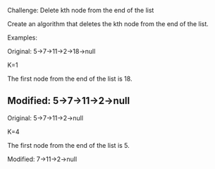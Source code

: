 Challenge: Delete kth node from the end of the list

Create an algorithm that deletes the kth node from the end of the list.

Examples:

Original: 5->7->11->2->18->null

K=1

The first node from the end of the list is 18.

Modified: 5->7->11->2->null
-----------------------------------------------------------

Original: 5->7->11->2->null

K=4

The first node from the end of the list is 5.

Modified: 7->11->2->null